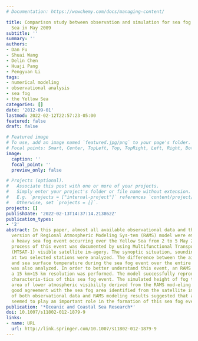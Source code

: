 ```yaml
---
# Documentation: https://wowchemy.com/docs/managing-content/

title: Comparison study between observation and simulation for sea fog over the Yellow
  Sea in May 2009
subtitle: ''
summary: ''
authors:
- Dan Fu
- Shuai Wang
- Delin Chen
- Huaji Pang
- Pengyuan Li
tags:
- numerical modeling
- observational analysis
- sea fog
- the Yellow Sea
categories: []
date: '2012-09-01'
lastmod: 2022-02-12T22:57:23-05:00
featured: false
draft: false

# Featured image
# To use, add an image named `featured.jpg/png` to your page's folder.
# Focal points: Smart, Center, TopLeft, Top, TopRight, Left, Right, BottomLeft, Bottom, BottomRight.
image:
  caption: ''
  focal_point: ''
  preview_only: false

# Projects (optional).
#   Associate this post with one or more of your projects.
#   Simply enter your project's folder or file name without extension.
#   E.g. `projects = ["internal-project"]` references `content/project/deep-learning/index.md`.
#   Otherwise, set `projects = []`.
projects: []
publishDate: '2022-02-13T14:37:14.213862Z'
publication_types:
- '2'
abstract: In this paper, almost all available observational data and the latest 6.0
  version of Regional Atmospheric Modeling Sys-tem (RAMS) model were employed to investigate
  a heavy sea fog event occurring over the Yellow Sea from 2 to 5 May 2009. The evolutionary
  process of this event was documented by using Multifunctional Transport Satellites-1
  (MTSAT-1) visible satellite im-agery. The synoptic situation, sounding profiles
  at two selected stations were analyzed. The difference between the air temperature
  and sea surface temperature during the sea fog event over the entire sea region
  was also analyzed. In order to better understand this event, an RAMS modeling with
  a 15 km×15 km resolution was performed. The model successfully reproduced the main
  characteris-tics of this sea fog event. The simulated height of fog top and the
  area of lower atmospheric visibility derived from the RAMS mod-eling results showed
  good agreement with the sea fog area identified from the satellite imagery. Examinations
  of both observational data and RAMS modeling results suggested that advection cooling
  seemed to play an important role in the formation of this sea fog event.
publication: '*Oceanic and Coastal Sea Research*'
doi: 10.1007/s11802-012-1879-9
links:
- name: URL
  url: http://link.springer.com/10.1007/s11802-012-1879-9
---
```

